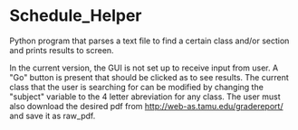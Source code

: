 # Schedule_Helper
Python program that parses a text file to find a certain class and/or section and prints results to screen.


In the current version, the GUI is not set up to receive input from user. A "Go" button is present that should be clicked as to see results. The current class that the user is searching for can be modified by changing the "subject" variable to the 4 letter abreviation for any class. The user must also download the desired pdf from http://web-as.tamu.edu/gradereport/ and save it as raw_pdf.  
